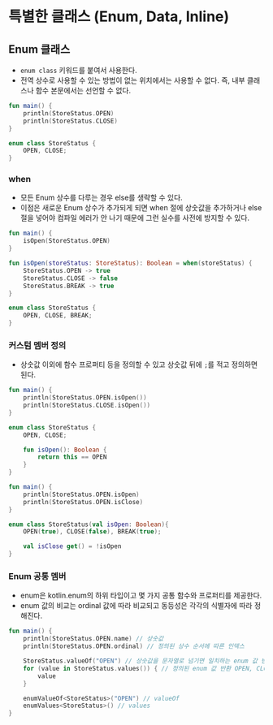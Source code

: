 # 특별한 클래스 (Enum, Data, Inline)

## Enum 클래스

- `enum class` 키워드를 붙여서 사용한다.
- 전역 상수로 사용할 수 있는 방법이 없는 위치에서는 사용할 수 없다. 즉, 내부 클래스나 함수 본문에서는 선언할 수 없다.

```kotlin
fun main() {
    println(StoreStatus.OPEN)
    println(StoreStatus.CLOSE)
}

enum class StoreStatus {
    OPEN, CLOSE;
}
```

### when

- 모든 Enum 상수를 다루는 경우 else를 생략할 수 있다.
- 이점은 새로운 Enum 상수가 추가되게 되면 when 절에 상숫값을 추가하거나 else 절을 넣어야 컴파일 에러가 안 나기 때문에 그런 실수를 사전에 방지할 수 있다.

```kotlin
fun main() {
    isOpen(StoreStatus.OPEN)
}

fun isOpen(storeStatus: StoreStatus): Boolean = when(storeStatus) {
    StoreStatus.OPEN -> true
    StoreStatus.CLOSE -> false
    StoreStatus.BREAK -> true
}

enum class StoreStatus {
    OPEN, CLOSE, BREAK;
}
```

### 커스텀 멤버 정의

- 상숫값 이외에 함수 프로퍼티 등을 정의할 수 있고 상숫값 뒤에 `;`를 적고 정의하면 된다.

```kotlin
fun main() {
    println(StoreStatus.OPEN.isOpen())
    println(StoreStatus.CLOSE.isOpen())
}

enum class StoreStatus {
    OPEN, CLOSE;

    fun isOpen(): Boolean {
        return this == OPEN
    }
}
```

```kotlin
fun main() {
    println(StoreStatus.OPEN.isOpen)
    println(StoreStatus.OPEN.isClose)
}

enum class StoreStatus(val isOpen: Boolean){
    OPEN(true), CLOSE(false), BREAK(true);

    val isClose get() = !isOpen
}
```

### Enum 공통 멤버

- enum은 kotlin.enum의 하위 타입이고 몇 가지 공통 함수와 프로퍼티를 제공한다.
- enum 값의 비교는 ordinal 값에 따라 비교되고 동등성은 각각의 식별자에 따라 정해진다.

```kotlin
fun main() {
    println(StoreStatus.OPEN.name) // 상숫값
    println(StoreStatus.OPEN.ordinal) // 정의된 상수 순서에 따른 인덱스

    StoreStatus.valueOf("OPEN") // 상숫값을 문자열로 넘기면 일치하는 enum 값 반환
    for (value in StoreStatus.values()) { // 정의된 enum 값 반환 OPEN, CLOSE, BREAK
        value
    }

    enumValueOf<StoreStatus>("OPEN") // valueOf
    enumValues<StoreStatus>() // values
}
```